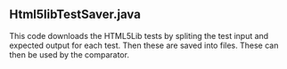 ## Html5libTestSaver.java

This code downloads the HTML5Lib tests by spliting the test input and expected output for each test. Then these are saved into files. These can then be used by the comparator.	
